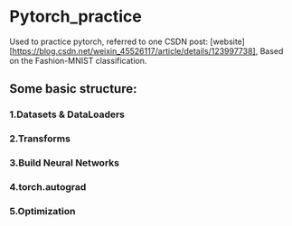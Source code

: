 # Pytorch_practice
Used to practice pytorch, referred to one CSDN post: [website][https://blog.csdn.net/weixin_45526117/article/details/123997738],
Based on the Fashion-MNIST classification.
## Some basic structure:
### 1.Datasets & DataLoaders
### 2.Transforms
### 3.Build Neural Networks
### 4.torch.autograd
### 5.Optimization

